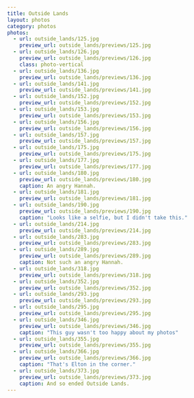 ```yaml
---
title: Outside Lands
layout: photos
category: photos
photos:
  - url: outside_lands/125.jpg
    preview_url: outside_lands/previews/125.jpg
  - url: outside_lands/126.jpg
    preview_url: outside_lands/previews/126.jpg
    class: photo-vertical
  - url: outside_lands/136.jpg
    preview_url: outside_lands/previews/136.jpg
  - url: outside_lands/141.jpg
    preview_url: outside_lands/previews/141.jpg
  - url: outside_lands/152.jpg
    preview_url: outside_lands/previews/152.jpg
  - url: outside_lands/153.jpg
    preview_url: outside_lands/previews/153.jpg
  - url: outside_lands/156.jpg
    preview_url: outside_lands/previews/156.jpg
  - url: outside_lands/157.jpg
    preview_url: outside_lands/previews/157.jpg
  - url: outside_lands/175.jpg
    preview_url: outside_lands/previews/175.jpg
  - url: outside_lands/177.jpg
    preview_url: outside_lands/previews/177.jpg
  - url: outside_lands/180.jpg
    preview_url: outside_lands/previews/180.jpg
    caption: An angry Hannah.
  - url: outside_lands/181.jpg
    preview_url: outside_lands/previews/181.jpg
  - url: outside_lands/190.jpg
    preview_url: outside_lands/previews/190.jpg
    caption: "Looks like a selfie, but I didn't take this."
  - url: outside_lands/214.jpg
    preview_url: outside_lands/previews/214.jpg
  - url: outside_lands/283.jpg
    preview_url: outside_lands/previews/283.jpg
  - url: outside_lands/289.jpg
    preview_url: outside_lands/previews/289.jpg
    caption: Not such an angry Hannah.
  - url: outside_lands/318.jpg
    preview_url: outside_lands/previews/318.jpg
  - url: outside_lands/352.jpg
    preview_url: outside_lands/previews/352.jpg
  - url: outside_lands/293.jpg
    preview_url: outside_lands/previews/293.jpg
  - url: outside_lands/295.jpg
    preview_url: outside_lands/previews/295.jpg
  - url: outside_lands/346.jpg
    preview_url: outside_lands/previews/346.jpg
    caption: "This guy wasn't too happy about my photos"
  - url: outside_lands/355.jpg
    preview_url: outside_lands/previews/355.jpg
  - url: outside_lands/366.jpg
    preview_url: outside_lands/previews/366.jpg
    caption: "That's Elton in the corner."
  - url: outside_lands/373.jpg
    preview_url: outside_lands/previews/373.jpg
    caption: And so ended Outside Lands.
---
```

